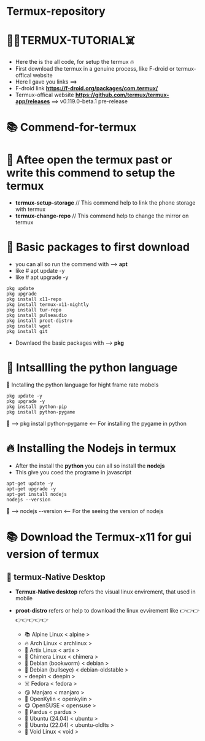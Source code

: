 # Termux-repository

# 🥵🔥TERMUX-TUTORIAL☠️

* Here the is the all code, for setup the termux 🔥
* First download the termux in a genuine process, like F-droid or termux-offical website
* Here I gave you links ==> 
* F-droid link **https://f-droid.org/packages/com.termux/**
* Termux-offical website **https://github.com/termux/termux-app/releases** ==> v0.119.0-beta.1 pre-release

# 📚 Commend-for-termux

# 🌸 Aftee open the termux past or write this commend to setup the termux
* **termux-setup-storage** // This commend help to link the phone storage with termux
* **termux-change-repo** // This commend help to change the mirror on termux

# 🏁 Basic packages to first download 
* you can all so run the commend with --> **apt**
* like # apt update -y
* like # apt upgrade -y 
```
pkg update
pkg upgrade
pkg install x11-repo
pkg install termux-x11-nightly
pkg install tur-repo
pkg install pulseaudio
pkg install proot-distro
pkg install wget
pkg install git
```
* Downlaod the basic packages with --> **pkg**

# 🐍 Intsallling the python language
🌸 Inctalling the python language for hight frame rate mobels

```
pkg update -y
pkg upgrade -y 
pkg install python-pip
pkg install python-pygame 
```
👀 --> pkg install python-pygame <-- For installing the pygame in python 

# 🔥 Installing the **Nodejs** in termux 
* After the install the **python** you can all so install the **nodejs**
* This give you coed the programe in javascript 
```
apt-get update -y
apt-get upgrade -y
apt-get install nodejs
nodejs --version 
```
👀 --> nodejs --version <-- For the seeing the version of nodejs

# 📚 Download the Termux-x11 for gui version of termux
 
## 🥵 termux-Native Desktop
* **Termux-Native desktop** refers the visual linux envirement, that used in mobile
* **proot-distro** refers or help to download the linux evvirement like 👉👉👉👉👉👉👉👉

  * 📚 Alpine Linux < alpine >
  * 🔥 Arch Linux < archlinux >
  * 🥵 Artix Linux < artix >
  * 💯 Chimera Linux < chimera >
  * 🤝 Debian (bookworm) < debian >
  * 🍫 Debian (bullseye) < debian-oldstable >
  * 💀 deepin < deepin >
  * ☠️ Fedora < fedora >
  * 😘 Manjaro < manjaro >
  * 🤤 OpenKylin < openkylin >
  * 😋 OpenSUSE < opensuse >
  * 🥴 Pardus < pardus >
  * 🐍 Ubuntu (24.04) < ubuntu >
  * 🌝 Ubuntu (22.04) < ubuntu-oldlts >
  * 🤖 Void Linux < void >
 
 
